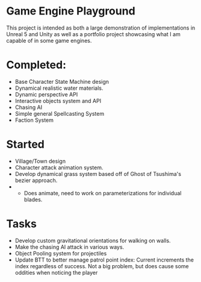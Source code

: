 # Game Engine Playground
This project is intended as both a large demonstration of implementations in Unreal 5 and Unity as well as a portfolio project showcasing what I am capable of in some game engines. 

# Completed:
- Base Character State Machine design
- Dynamical realistic water materials.
- Dynamic perspective API
- Interactive objects system and API
- Chasing AI
- Simple general Spellcasting System
- Faction System

# Started
- Village/Town design
- Character attack animation system.
- Develop dynamical grass system based off of Ghost of Tsushima's bezier approach.
- - Does animate, need to work on parameterizations for individual blades.

# Tasks
- Develop custom gravitational orientations for walking on walls.
- Make the chasing AI attack in various ways.
- Object Pooling system for projectiles
- Update BTT to better manage patrol point index: Current increments the index regardless of success. Not a big problem, but does cause some oddities when noticing the player